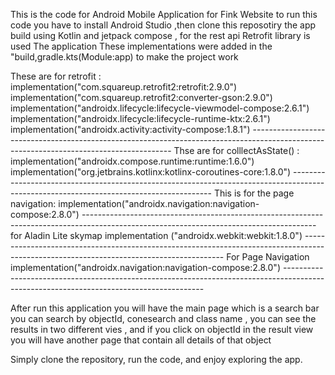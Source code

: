 This is the code for Android Mobile Application for Fink Website 
to run this code you have  to install Android Studio ,then clone this reposotiry
the app build using Kotlin and jetpack compose , for the rest api Retrofit library is used 
The application 
 These implementations were  added in the "build,gradle.kts(Module:app) to make the project work 

 These are for retrofit :
 implementation("com.squareup.retrofit2:retrofit:2.9.0")
    implementation("com.squareup.retrofit2:converter-gson:2.9.0")
    implementation("androidx.lifecycle:lifecycle-viewmodel-compose:2.6.1")
    implementation("androidx.lifecycle:lifecycle-runtime-ktx:2.6.1")
    implementation("androidx.activity:activity-compose:1.8.1")
    ----------------------------------------------------------------------------------------------------------------------------------------
    Thse are for colllectAsState() :
    implementation("androidx.compose.runtime:runtime:1.6.0")
    implementation("org.jetbrains.kotlinx:kotlinx-coroutines-core:1.8.0")
    ----------------------------------------------------------------------------------------------------------------------------------------
    This is for the page navigation: 
    implementation("androidx.navigation:navigation-compose:2.8.0")
    ----------------------------------------------------------------------------------------------------------------------------------------
    for Aladin Lite skymap
    implementation ("androidx.webkit:webkit:1.8.0")
    ----------------------------------------------------------------------------------------------------------------------------------------
    For Page Navigation
    implementation("androidx.navigation:navigation-compose:2.8.0")
    ----------------------------------------------------------------------------------------------------------------------------------------

After run this application you will have the main page which is a search bar you can search by objectId, conesearch and class name , you can see the results in two different vies ,
and if you click on objectId in the result view you will have another page that contain all details of that object

Simply clone the repository, run the code, and enjoy exploring the app.
